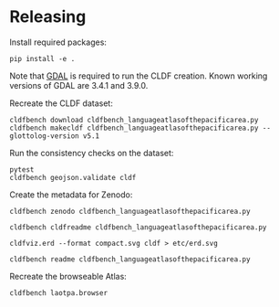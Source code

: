 # Releasing

Install required packages:
```shell
pip install -e .
```

Note that [GDAL](https://gdal.org/) is required to run the CLDF creation. Known working versions of
GDAL are 3.4.1 and 3.9.0.

Recreate the CLDF dataset:
```shell
cldfbench download cldfbench_languageatlasofthepacificarea.py
cldfbench makecldf cldfbench_languageatlasofthepacificarea.py --glottolog-version v5.1
```

Run the consistency checks on the dataset:
```shell
pytest
cldfbench geojson.validate cldf
```

Create the metadata for Zenodo:
```shell
cldfbench zenodo cldfbench_languageatlasofthepacificarea.py
```

```shell
cldfbench cldfreadme cldfbench_languageatlasofthepacificarea.py 
```

```shell
cldfviz.erd --format compact.svg cldf > etc/erd.svg
```

```shell
cldfbench readme cldfbench_languageatlasofthepacificarea.py 
```

Recreate the browseable Atlas:
```shell
cldfbench laotpa.browser
```
